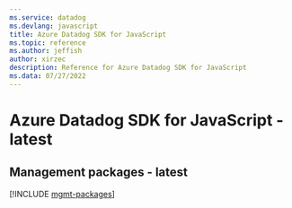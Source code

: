 ```yaml
---
ms.service: datadog
ms.devlang: javascript
title: Azure Datadog SDK for JavaScript
ms.topic: reference
ms.author: jeffish
author: xirzec
description: Reference for Azure Datadog SDK for JavaScript
ms.data: 07/27/2022
---
```

# Azure Datadog SDK for JavaScript - latest

## Management packages - latest
[!INCLUDE [mgmt-packages](datadog-mgmt-index.md)]